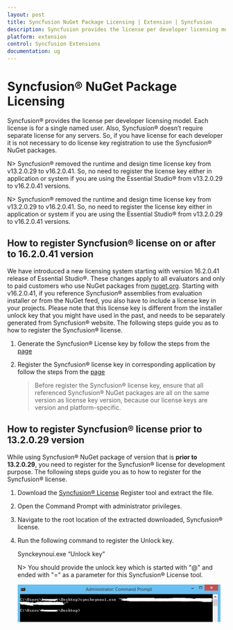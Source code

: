 ```yaml
---
layout: post
title: Syncfusion NuGet Package Licensing | Extension | Syncfusion
description: Syncfusion provides the license per developer licensing model. Each license is for a single named user not for any servers.
platform: extension
control: Syncfusion Extensions
documentation: ug
---
```


# Syncfusion® NuGet Package Licensing 

Syncfusion® provides the license per developer licensing model. Each license is for a single named user. Also, Syncfusion® doesn’t require separate license for any servers. So, if you have license for each developer it is not necessary to do license key registration to use the Syncfusion® NuGet packages.

N> Syncfusion® removed the runtime and design time license key from v13.2.0.29 to v16.2.0.41. So, no need to register the license key either in application or system if you are using the Essential Studio® from v13.2.0.29 to v16.2.0.41 versions.

N> Syncfusion® removed the runtime and design time license key from v13.2.0.29 to v16.2.0.41. So, no need to register the license key either in application or system if you are using the Essential Studio® from v13.2.0.29 to v16.2.0.41 versions.

## How to register Syncfusion® license on or after to 16.2.0.41 version

We have introduced a new licensing system starting with version 16.2.0.41 release of Essential Studio®. These changes apply to all evaluators and only to paid customers who use NuGet packages from [nuget.org](https://www.nuget.org/). Starting with v16.2.0.41, if you reference Syncfusion® assemblies from evaluation installer or from the NuGet feed, you also have to include a license key in your projects. Please note that this license key is different from the installer unlock key that you might have used in the past, and needs to be separately generated from Syncfusion® website. The following steps guide you as to how to register the Syncfusion® license.

1. Generate the Syncfusion® License key by follow the steps from the [page](https://help.syncfusion.com/common/essential-studio/licensing/license-key#how-to-generate-syncfusion-license-key)
2. Register the Syncfusion® license key in corresponding application by follow the steps from the [page](https://help.syncfusion.com/common/essential-studio/licensing/license-key#how-to-register-the-syncfusion-license-key)

   > Before register the Syncfusion® license key, ensure that all referenced Syncfusion® NuGet packages are all on the same version as license key version, because our license keys are version and platform-specific.

## How to register Syncfusion® license prior to 13.2.0.29 version

While using Syncfusion® NuGet package of version that is **prior to 13.2.0.29**, you need to register for the Syncfusion® license for development purpose. The following steps guide you as to how to register for the Syncfusion® license.

1. Download the [Syncfusion® License](http://files2.syncfusion.com/Installs/Support/KB/RegisterProductkeyinBuildMachine.zip) Register tool and extract the file. 
2. Open the Command Prompt with administrator privileges.
3. Navigate to the root location of the extracted downloaded, Syncfusion® license.
4. Run the following command to register the Unlock key.

   Synckeynoui.exe “Unlock key”

   N> You should provide the unlock key which is started with "@" and ended with "=" as a parameter for this Syncfusion® License tool.

   ![Command for register the Syncfusion® Unlock key](Register-the-Syncfusion-License-key_images/Register-the-Syncfusion-License-key-img1.png)
